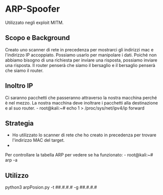 # ARP-Spoofer
Utilizzato negli exploit MITM.

## Scopo e Background
Creato uno scanner di rete in precedenza per mostrarci gli indirizzi mac e l'indirizzo IP accoppiato. Possiamo usarlo per
manipolare i dati. Poiché non abbiamo bisogno di una richiesta per inviare una risposta, possiamo inviare una risposta. Il router
penserà che siamo il bersaglio e il bersaglio penserà che siamo il router.
## Inoltro IP
Ci saranno pacchetti che passeranno attraverso la nostra macchina perché è nel mezzo. La nostra macchina deve
inoltrare i pacchetti alla destinazione e al suo router.
    - root@kali:~# echo 1 > /proc/sys/net/ipv4/ip forward

## Strategia
- Ho utilizzato lo scanner di rete che ho creato in precedenza per trovare l'indirizzo MAC del target.
-
Per controllare la tabella ARP per vedere se ha funzionato:
    - root@kali:~# arp -a

## Utilizzo
python3 arpPosion.py -t ##.#.#.# -g ##.#.#.#
